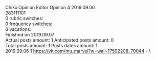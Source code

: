 Chiko.Opinion	Editor Opinion 4 2019.09.06\
283111101\
0 rubric switches:\
0 frequency switches:\
0 vacations:\
Finished on 2019.09.07\
Actual posts amount: 1	Anticipated posts amount: 0
\
Total posts amount: 1	Posts dates amount: 1\
2019.09.06 1 https://vk.com/mu_marvel?w=wall-17592208_70044 - \
